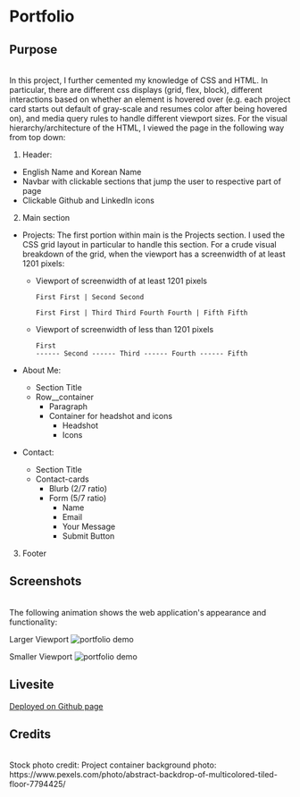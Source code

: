# Portfolio

## Purpose
<br>
In this project, I further cemented my knowledge of CSS and HTML. In particular, there are different css displays (grid, flex, block), different interactions based on whether an element is hovered over (e.g. each project card starts out default of gray-scale and resumes color after being hovered on), and media query rules to handle different viewport sizes. For the visual hierarchy/architecture of the HTML, I viewed the page in the following way from top down:

1. Header:
  * English Name and Korean Name
  * Navbar with clickable sections that jump the user to respective part of page
  * Clickable Github and LinkedIn icons

2. Main section
  * Projects: The first portion within main is the Projects section. I used the CSS grid layout in particular to handle this section. For a crude visual breakdown of the grid, when the viewport has a screenwidth of at least 1201 pixels:
    - Viewport of screenwidth of at least 1201 pixels                          
            <pre><code>First First   | Second Second                
            First First   | Third Third
            Fourth Fourth | Fifth Fifth</code></pre>
    - Viewport of screenwidth of less than 1201 pixels
            <pre><code>First
            ------
            Second
            ------
            Third
            ------
            Fourth
            ------
            Fifth</code></pre>
    
  * About Me:
    - Section Title 
    - Row__container
      - Paragraph
      - Container for headshot and icons
        - Headshot
        - Icons

  * Contact: 
    - Section Title
    - Contact-cards
      - Blurb (2/7 ratio)
      - Form (5/7 ratio)
        - Name
        - Email
        - Your Message
        - Submit Button

3. Footer


## Screenshots
<br>
The following animation shows the web application's appearance and functionality:

Larger Viewport
![portfolio demo](./assets/images/Screenshots/larger_viewport.png)



Smaller Viewport
![portfolio demo](./assets/images/Screenshots/smaller_viewport.png)


## Livesite
[Deployed on Github page](https://richardjhong.github.io/portfolio/)


## Credits
<br>
Stock photo credit:
Project container background photo: https://www.pexels.com/photo/abstract-backdrop-of-multicolored-tiled-floor-7794425/